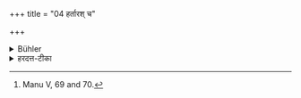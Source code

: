 +++
title = "04 हर्तारश् च"

+++

<details><summary>Bühler</summary>

4. And those who bury them. [^3] 


[^3]:  Manu V, 69 and 70.
</details>

<details><summary>हरदत्त-टीका</summary>

## सूत्रम्
हतारश्च ॥ ४ ॥  
### टिप्पनी
ये च तान् बालान् मृतान् हरन्ति तेऽप्युदकोपस्पर्शनं कुर्युरिति । एवमाचार्यस्य पक्षः ॥ ४॥
</details>

